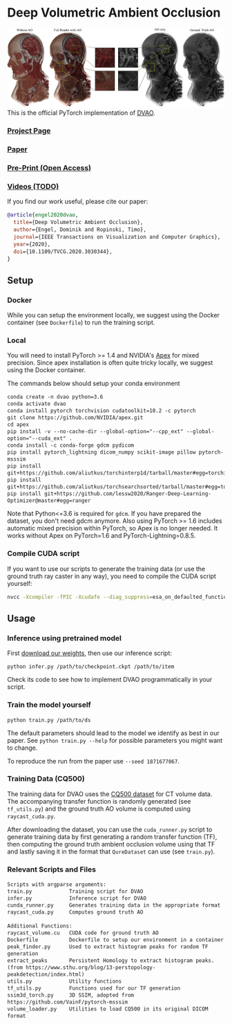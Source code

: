 # Deep Volumetric Ambient Occlusion

![Teaser](dvao_teaser.png)
This is the official PyTorch implementation of [DVAO](https://dominikengel.com/dvao).

### [Project Page](https://dominikengel.com/dvao)
### [Paper](https://ieeexplore.ieee.org/document/9222376)
### [Pre-Print (Open Access)](https://arxiv.org/abs/2008.08345)
### [Videos (TODO)]()

If you find our work useful, please cite our paper:
```bibtex
@article{engel2020dvao,
  title={Deep Volumetric Ambient Occlusion},
  author={Engel, Dominik and Ropinski, Timo},
  journal={IEEE Transactions on Visualization and Computer Graphics},
  year={2020},
  doi={10.1109/TVCG.2020.3030344},
}
```

## Setup
### Docker
While you can setup the environment locally, we suggest using the Docker container (see `Dockerfile`) to run the training script.

### Local
You will need to install PyTorch >= 1.4 and NVIDIA's [Apex](https://github.com/nvidia/apex) for mixed precision. Since apex installation is often quite tricky locally, we suggest using the Docker container.

The commands below should setup your conda environment
```
conda create -n dvao python=3.6
conda activate dvao
conda install pytorch torchvision cudatoolkit=10.2 -c pytorch
git clone https://github.com/NVIDIA/apex.git
cd apex
pip install -v --no-cache-dir --global-option="--cpp_ext" --global-option="--cuda_ext" .
conda install -c conda-forge gdcm pydicom
pip install pytorch_lightning dicom_numpy scikit-image pillow pytorch-msssim
pip install git+https://github.com/aliutkus/torchinterp1d/tarball/master#egg=torchinterp1d
pip install git+https://github.com/aliutkus/torchsearchsorted/tarball/master#egg=torchsearchsorted
pip install git+https://github.com/lessw2020/Ranger-Deep-Learning-Optimizer@master#egg=ranger
```
Note that Python<=3.6 is required for `gdcm`. If you have prepared the dataset, you don't need gdcm anymore. Also using PyTorch >= 1.6 includes automatic mixed precision within PyTorch, so Apex is no longer needed.
It works without Apex on PyTorch=1.6 and PyTorch-Lightning=0.8.5.

### Compile CUDA script
If you want to use our scripts to generate the training data (or use the ground truth ray caster in any way), you need to compile the CUDA script yourself:
```bash
nvcc -Xcompiler -fPIC -Xcudafe --diag_suppress=esa_on_defaulted_function_ignored -shared -o raycast_volume.so raycast_volume.cu
```

## Usage
### Inference using pretrained model
First [download our weights](https://docs.google.com/uc?export=download&id=1MJ8AqKqR5Z9U3gsLpR_rJUAxfUevTVlI), then use our inference script:
```
python infer.py /path/to/checkpoint.ckpt /path/to/item
```
Check its code to see how to implement DVAO programmatically in your script.

### Train the model yourself
```
python train.py /path/to/ds
```
The default parameters should lead to the model we identify as best in our paper. See `python train.py --help` for possible parameters you might want to change.

To reproduce the run from the paper use `--seed 1871677067`.

### Training Data (CQ500)
The training data for DVAO uses the [CQ500 dataset](http://headctstudy.qure.ai/dataset) for CT volume data. The accompanying transfer function is randomly generated (see `tf_utils.py`) and the ground truth AO volume is computed using `raycast_cuda.py`.

After downloading the dataset, you can use the `cuda_runner.py` script to generate training data by first generating a random transfer function (TF), then computing the ground truth ambient occlusion volume using that TF and lastly saving it in the format that `QureDataset` can use (see `train.py`).

### Relevant Scripts and Files
```
Scripts with argparse arguments:
train.py            Training script for DVAO
infer.py            Inference script for DVAO
cunda_runner.py     Generates training data in the appropriate format
raycast_cuda.py     Computes ground truth AO

Additional Functions:
raycast_volume.cu   CUDA code for ground truth AO
Dockerfile          Dockerfile to setup our environment in a container
peak_finder.py      Used to extract histogram peaks for random TF generation
extract_peaks       Persistent Homology to extract histogram peaks. (from https://www.sthu.org/blog/13-perstopology-peakdetection/index.html)
utils.py            Utility functions
tf_utils.py         Functions used for our TF generation
ssim3d_torch.py     3D SSIM, adopted from https://github.com/VainF/pytorch-msssim
volume_loader.py    Utilities to load CQ500 in its original DICOM format
```
